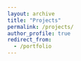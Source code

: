 ```yaml
---
layout: archive
title: "Projects"
permalink: /projects/
author_profile: true
redirect_from:
  - /portfolio
---
```

